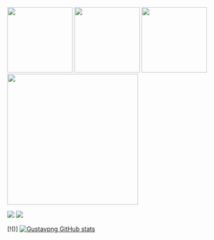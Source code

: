 <img src= "https://github.com/Gustavpng/POO/assets/170248110/e0a505d4-46b4-4ffe-86ac-1c24ae7d5b93" width = "150px" />
<img src= "https://github.com/Gustavpng/POO/assets/170248110/e0a505d4-46b4-4ffe-86ac-1c24ae7d5b93" width = "150px" />
<img src= "https://github.com/Gustavpng/POO/assets/170248110/e0a505d4-46b4-4ffe-86ac-1c24ae7d5b93" width = "150px" />
<img src= "https://github.com/Gustavpng/POO/assets/170248110/f7090558-6932-483d-a870-819d8c658a8c" width = "300px" />

[![]( 	https://img.shields.io/badge/C-00599C?style=for-the-badge&logo=c&logoColor=white)]()
[![]( 	https://img.shields.io/badge/Java-ED8B00?style=for-the-badge&logo=openjdk&logoColor=white)]()


[!()]
[![Gustavpng GitHub stats](https://github-readme-stats.vercel.app/api?username=Gustavpng&show_icons=true&theme=radical)]()
